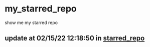 # my_starred_repo
show me my starred repo

update at 02/15/22 12:18:50 in [starred_repo](./index.html)
---

